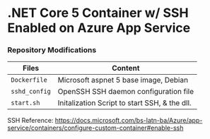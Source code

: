 # .NET Core 5 Container w/ SSH Enabled on Azure App Service
### Repository Modifications 

| Files             |  Content                                   |
|----------------------|--------------------------------------------|
| `Dockerfile`           | Microsoft aspnet 5 base image, Debian           |
| `sshd_config`       | OpenSSH SSH daemon configuration file                       |
| `start.sh`               | Initalization Script to start SSH, & the dll.                                 |


SSH Reference: https://docs.microsoft.com/bs-latn-ba/Azure/app-service/containers/configure-custom-container#enable-ssh

